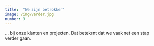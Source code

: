 ```yaml
---
title:  "We zijn betrokken"
image: /img/verder.jpg
number: 3
---
```

... bij onze klanten en projecten. Dat betekent dat we vaak net een stap verder gaan.
